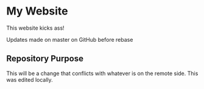 # My Website

This website kicks ass!

Updates made on master on GitHub before rebase

## Repository Purpose

This will be a change that conflicts
with whatever is on the remote side.
This was edited locally.